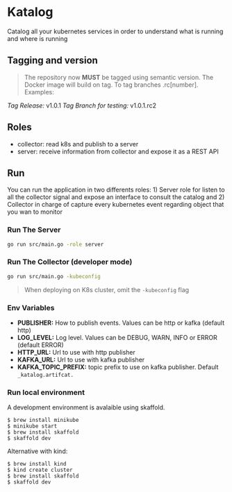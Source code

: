 # Katalog

Catalog all your kubernetes services in order to understand what is running and where is running

## Tagging and version

> The repository now **MUST** be tagged using semantic version. The Docker image will build on tag. To tag branches .rc[number]. Examples:

_Tag Release:_ v1.0.1
_Tag Branch for testing:_ v1.0.1.rc2

## Roles

* collector: read k8s and publish to a server
* server: receive information from collector and expose it as a REST API

## Run

You can run the application in two differents roles: 1) Server role for listen
to all the collector signal and expose an interface to consult the catalog and
2) Collector in charge of capture every kubernetes event regarding object that
you wan to monitor

### Run The Server

```bash
go run src/main.go -role server
```

### Run The Collector (developer mode)

```bash
go run src/main.go -kubeconfig
```

> When deploying on K8s cluster, omit the `-kubeconfig` flag

### Env Variables

- **PUBLISHER:** How to publish events. Values can be http or kafka (default http)
- **LOG_LEVEL:** Log level. Values can be DEBUG, WARN, INFO or ERROR (default ERROR)
- **HTTP_URL:** Url to use with http publisher
- **KAFKA_URL:** Url to use with kafka publisher
- **KAFKA_TOPIC_PREFIX:** topic prefix to use on kafka publisher. Default ```_katalog.artifcat.```


### Run local environment

A development environment is avalaible using skaffold.

```shell
$ brew install minikube
$ minikube start
$ brew install skaffold
$ skaffold dev
```

Alternative with kind:
```shell
$ brew install kind
$ kind create cluster
$ brew install skaffold
$ skaffold dev
```
